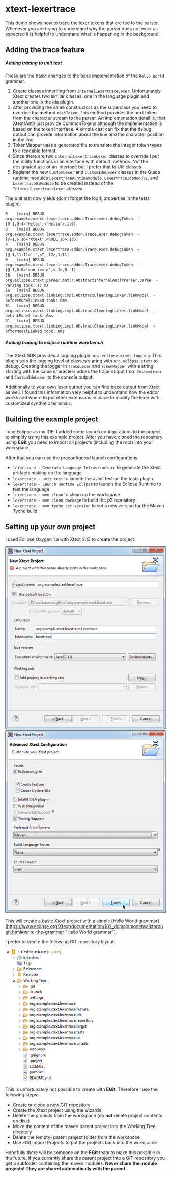 # xtext-lexertrace

This demo shows how to trace the lexer tokens that are fed to the parser. Whenever you are
trying to understand why the parser does not work as expected it is helpful to understand
what is happening in the background.

## Adding the trace feature

##### Adding tracing to unit test

These are the basic changes to the base implementation of the `Hello World` grammar.

1.  Create classes inheriting from `InternalLexertraceLexer`. Unfortunately Xtext creates two
    similar classes, one in the language plugin and another one in the ide plugin.
2.  After providing the same constructors as the superclass you need to override the method
    `nextToken`. This method provides the next token from the character stream to the parser.
    An implementation detail is, that Xtext/Antlr just provide CommonTokens although the 
    implementation is based on the token interface. A simple cast can fix that the debug output
    can provide information about the line and the character position in the line.
3.  TokenMapper uses a generated file to translate the integer token types to a readable format.
4.  Since there are two `InternalLexertraceLexer` classes to override I put the
    utility functions in an interface with default methods. Not the designated use of an
    interface but I prefer that to Util classes.
5.  Register the new `CustomLexer` and `CustomIdeLexer` classes in the Guice runtime
    modules `LexertraceRuntimeModule`, `LexertraceIdeModule`, and 
    `LexertraceUiModule` to be created instead of the `InternalLexertraceLexer` 
    classes
 
 The unit test now yields (don't forget the log4j.properties in the tests plugin):

	0    [main] DEBUG org.example.xtext.lexertrace.addon.TraceLexer.debugToken  - [@-1,0:4='Hello',<'Hello'>,1:0]
	0    [main] DEBUG org.example.xtext.lexertrace.addon.TraceLexer.debugToken  - [@-1,6:10='Xtext',<RULE_ID>,1:6]
	0    [main] DEBUG org.example.xtext.lexertrace.addon.TraceLexer.debugToken  - [@-1,11:11='!',<T__12>,1:11]
	0    [main] DEBUG org.example.xtext.lexertrace.addon.TraceLexer.debugToken  - [@-1,0:0='<no text>',<-1>,0:-1]
	16   [main] DEBUG org.eclipse.xtext.parser.antlr.AbstractInternalAntlrParser.parse  - Parsing took: 15 ms
	16   [main] DEBUG org.eclipse.xtext.linking.impl.AbstractCleaningLinker.linkModel  - beforeModelLinked took: 0ms
	31   [main] DEBUG org.eclipse.xtext.linking.impl.AbstractCleaningLinker.linkModel  - doLinkModel took: 0ms
	31   [main] DEBUG org.eclipse.xtext.linking.impl.AbstractCleaningLinker.linkModel  - afterModelLinked took: 0ms

##### Adding tracing to eclipse runtime workbench

The Xtext SDK provides a logging plugin: `org.eclipse.xtext.logging`. This plugin sets the logging
level of classes staring with `org.eclipse.xtext` to debug. Creating the logger in `TraceLexer` and
`TokenMapper` with a string starting with the same characters addes the trace output from `CustomLexer`
and `CustomIdeLexer` to the console output.

Additionally to your own lexer output you can find trace output from Xtext as well. I found this information
very helpful to understand how the editor works and where to put other extensions in place to modify the
lexer with customized synthetic terminals. 

## Building the example project

I use Eclipse as my IDE. I added some launch configurations to the project to simplify using
this example project. After you have cloned the repository using **EGit** you need to import all
projects (including the root) into your workspace.

After that you can use the preconfigured launch configurations:

* `lexertrace - Generate Language Infrastructure` 
  to generate the Xtext artifacts making up the language
* `lexertrace - unit test`
  to launch the JUnit test on the tests plugin
* `lexertrace - Launch Runtime Eclipse`
  to launch the Eclipse Runtime to test the language
* `lexertrace - mvn clean`
  to clean up the workspace
* `lexertrace - mvn clean package`
  to build the p2 repository
* `lexertrace - mvn tycho set version`
  to set a new version for the Maven Tycho build

## Setting up your own project

I used Eclipse Oxygen 1.a with Xtext 2.13 to create the project:

![New Xtext Project Wizard page 1](resources/new-xtext-project-1.png "New Xtext Project Wizard page 1") 
![New Xtext Project Wizard page 2](resources/new-xtext-project-2.png "New Xtext Project Wizard page 2")

This will create a basic Xtext project with a simple [Hello World grammar]
(https://www.eclipse.org/Xtext/documentation/102_domainmodelwalkthrough.html#write-the-grammar "Hello World grammar").   

I prefer to create the following GIT repository layout:

![GIT repository layout](resources/git-repository-layout.png "GIT repository layout")

This is unfortunately not possible to create with **EGit**. Therefore I use the following steps:

* Create or clone a new GIT repository
* Create the Xtext project using the wizards
* Delete the projects from the workspace (do **not** delete project contents on disk)
* Move the content of the maven parent project into the Working Tree directory
* Delete the (empty) parent project folder from the workspace
* Use EGit Import Projects to put the projects back into the workspace

Hopefully there will be someone on the **EGit** team to make this possible in the future. If you
currently share the parent project into a GIT repository you get a subfolder containing the
maven modules. **Never share the module projects! They are shared automatically with the parent.** 
 